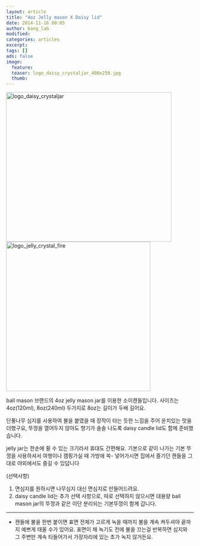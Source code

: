```yaml
---
layout: article
title: "4oz Jelly mason X Daisy lid"
date: 2014-11-16 00:05
author: bang_lab
modified:
categories: articles
excerpt: 
tags: []
ads: false
image:
  feature:
  teaser: logo_daisy_crystaljar_400x250.jpg
  thumb:
---
```


<a href="/images/logo_daisy_crystaljar1.jpg"><img class="alignleft wp-image-55" src="https://bybanglab.files.wordpress.com/2014/11/logo_daisy_crystaljar1.jpg?w=300" alt="logo_daisy_crystaljar" width="444" height="400" /></a> <a href="/images/logo_jelly_crystal_fire1.jpg"><img class="alignnone wp-image-57" src="https://bybanglab.files.wordpress.com/2014/11/logo_jelly_crystal_fire1.jpg" alt="logo_jelly_crystal_fire" width="387" height="400" /></a>

ball mason 브랜드의 4oz jelly mason jar를 이용한 소이캔들입니다.
사이즈는 4oz(120ml), 8oz(240ml) 두가지로 8oz는 길이가 두배 길어요.

단풍나무 심지를 사용하여 불을 붙였을 때 장작이 타는 듯한 느낌을 주어 운치있는 맛을 더했구요, 뚜껑을 열어두지 않아도 향기가 솔솔 나도록 daisy candle lid도 함께 준비했습니다.

jelly jar는 한손에 쥘 수 있는 크기라서 휴대<span class="text_exposed_show">도 간편해요.
기본으로 같이 나가는 기본 뚜껑을 사용하셔서 여행이나 캠핑가실 때 가방에 쏙- 넣어가시면 집에서 즐기던 캔들을 그대로 야외에서도 즐길 수 있답니다 <i class="_4-k1 img sp_CHjQ01Xff48 sx_6db290"></i>

(선택사항)
1. 면심지를 원하시면 나무심지 대신 면심지로 만들어드려요.
2. daisy candle lid는 추가 선택 사항으로, 따로 선택하지 않으시면 대용량 ball mason jar의 뚜껑과 같은 이단 분리되는 기본뚜껑이 함께 갑니다.

---------
* 캔들에 불을 한번 붙이면 표면 전체가 고르게 녹을 때까지 불을 계속 켜두셔야 끝까지 예쁘게 태울 수가 있어요. 표면이 채 녹기도 전에 불을 끄는걸 반복하면 심지와 그 주변만 계속 타들어가서 가장자리에 있는 초가 녹지 않거든요.